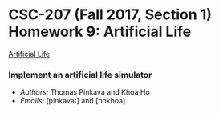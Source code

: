 # CSC-207 (Fall 2017, Section 1) Homework 9: Artificial Life

[Artificial Life](http://www.cs.grinnell.edu/~osera/courses/csc207/17fa/homework/alife-simulation.html)

### Implement an artificial life simulator

* *Authors:* Thomas Pinkava and Khoa Ho
* *Emails:* [pinkavat] and [hokhoa]
